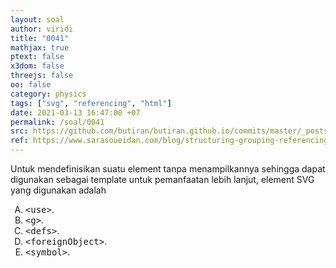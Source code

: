 ```yaml
---
layout: soal
author: viridi
title: "0041"
mathjax: true
ptext: false
x3dom: false
threejs: false
oo: false
category: physics
tags: ["svg", "referencing", "html"]
date: 2021-03-13 16:47:00 +07
permalink: /soal/0041
src: https://github.com/butiran/butiran.github.io/commits/master/_posts/soal/04/2021-03-13-referencing-in-svg.md
ref: https://www.sarasoueidan.com/blog/structuring-grouping-referencing-in-svg/
---
```

Untuk mendefinisikan suatu element tanpa menampilkannya sehingga dapat digunakan sebagai template untuk pemanfaatan lebih lanjut, element SVG yang digunakan adalah

<ol type="A">
<li><tt>&lt;use&gt;</tt>.
<li><tt>&lt;g&gt;</tt>.
<li><tt>&lt;defs&gt;</tt>.
<li><tt>&lt;foreignObject&gt;</tt>.
<li><tt>&lt;symbol&gt;</tt>.
